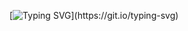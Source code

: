 [![Typing SVG](https://readme-typing-svg.demolab.com?font=Nova+Square&weight=600&size=24&pause=1000&random=false&width=435&lines=Hi+there!+I+am+Sinan%2C;I'm+fullstack+react+developer%2C;and+MERN+Stack+Developer.)](https://git.io/typing-svg)
